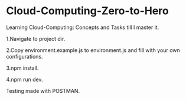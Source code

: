 # Cloud-Computing-Zero-to-Hero
Learning Cloud-Computing: Concepts and Tasks till I master it.

1.Navigate to project dir.

2.Copy environment.example.js to environment.js and fill with your own configurations.

3.npm install.

4.npm run dev.

Testing made with POSTMAN.
